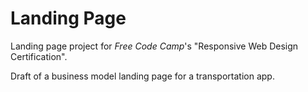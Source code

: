 # Landing Page

Landing page project for _Free Code Camp_'s "Responsive Web Design Certification".

Draft of a business model landing page for a transportation app.
